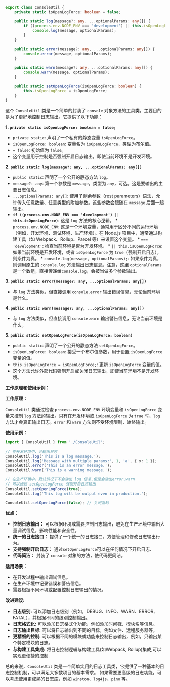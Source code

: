 ```typescript
export class ConsoleUtil {
    private static isOpenLogForce: boolean = false;

    public static log(message?: any, ...optionalParams: any[]) {
        if ((process.env.NODE_ENV === 'development') || this.isOpenLogForce) {
            console.log(message, optionalParams);
        }
    }

    public static error(message?: any, ...optionalParams: any[]) {
        console.error(message, optionalParams);
    }

    public static warn(message?: any, ...optionalParams: any[]) {
        console.warn(message, optionalParams);
    }

    public static setOpenLogForce(isOpenLogForce: boolean) {
        this.isOpenLogForce = isOpenLogForce;
    }
}
```

这个 `ConsoleUtil` 类是一个简单的封装了 `console` 对象方法的工具类，主要目的是为了更好地控制日志输出。它提供了以下功能：

**1. `private static isOpenLogForce: boolean = false;`**

   *   `private static`: 声明了一个私有的静态变量 `isOpenLogForce`。
   *   `isOpenLogForce: boolean`: 变量名为 `isOpenLogForce`，类型为布尔值。
   *   `= false`: 初始值为 `false`。
   *   这个变量用于控制是否强制开启日志输出，即使当前环境不是开发环境。

**2. `public static log(message?: any, ...optionalParams: any[])`**

   *   `public static`: 声明了一个公开的静态方法 `log`。
   *   `message?: any`: 第一个参数是 `message`，类型为 `any`，可选。这是要输出的主要日志信息。
   *   `...optionalParams: any[]`: 使用了剩余参数（rest parameters）语法，允许传入任意数量、任意类型的附加参数。这些参数会跟随在 `message` 后面一起输出。
   *   **`if ((process.env.NODE_ENV === 'development') || this.isOpenLogForce)`**: 这是 `log` 方法的核心逻辑。
      *   `process.env.NODE_ENV`:  这是一个环境变量，通常用于区分不同的运行环境（例如，开发环境、测试环境、生产环境）。在 Node.js 项目中，通常通过构建工具（如 Webpack、Rollup、Parcel 等）来设置这个变量。
      *   `=== 'development'`:  检查当前环境是否为开发环境。
      *   `|| this.isOpenLogForce`:  如果当前环境是开发环境，或者 `isOpenLogForce` 为 `true`（强制开启日志），则条件为真。
      *   `console.log(message, optionalParams);`:  如果条件为真，则调用原生的 `console.log` 方法输出日志信息。注意，这里 `optionalParams` 是一个数组，直接传递给`console.log`，会被当做多个参数输出。

**3. `public static error(message?: any, ...optionalParams: any[])`**

   *   与 `log` 方法类似，但直接调用 `console.error` 输出错误信息，无论当前环境是什么。

**4. `public static warn(message?: any, ...optionalParams: any[])`**

   *   与 `log` 方法类似，但直接调用 `console.warn` 输出警告信息，无论当前环境是什么。

**5. `public static setOpenLogForce(isOpenLogForce: boolean)`**

   *   `public static`: 声明了一个公开的静态方法 `setOpenLogForce`。
   *   `isOpenLogForce: boolean`:  接受一个布尔值参数，用于设置 `isOpenLogForce` 变量的值。
   *   `this.isOpenLogForce = isOpenLogForce;`:  更新 `isOpenLogForce` 变量的值。
   *   这个方法允许外部代码强制开启或关闭日志输出，即使当前环境不是开发环境。

**工作原理和使用示例：**

**工作原理：**

`ConsoleUtil` 类通过检查 `process.env.NODE_ENV` 环境变量和 `isOpenLogForce` 变量来控制 `log` 方法的输出。只有在开发环境或 `isOpenLogForce` 为 `true` 时，`log` 方法才会真正输出日志。`error` 和 `warn` 方法则不受环境限制，始终输出。

**使用示例：**

```typescript
import { ConsoleUtil } from './ConsoleUtil';

// 在开发环境中，会输出日志
ConsoleUtil.log('This is a log message.');
ConsoleUtil.log('Message with multiple params:', 1, 'a', { x: 1 });
ConsoleUtil.error('This is an error message.');
ConsoleUtil.warn('This is a warning message.');

// 在生产环境中，默认情况下不会输出 log 信息,但是会输出error,warn
// 可以通过 setOpenLogForce 强制开启日志输出
ConsoleUtil.setOpenLogForce(true);
ConsoleUtil.log('This log will be output even in production.');

ConsoleUtil.setOpenLogForce(false); // 关闭强制
```

**优点：**

*   **控制日志输出：**  可以根据环境或需要控制日志输出，避免在生产环境中输出大量调试信息，影响性能和安全性。
*   **统一的日志接口：**  提供了一个统一的日志接口，方便管理和修改日志输出行为。
*   **支持强制开启日志：** 通过`setOpenLogForce`可以在任何情况下开启日志.
*   **代码简洁：** 封装了 `console` 对象的方法，使代码更简洁。

**适用场景：**

*   在开发过程中输出调试信息。
*   在生产环境中记录错误和警告信息。
*   需要根据不同环境或配置控制日志输出的情况。

**改进建议:**

*   **日志级别:**  可以添加日志级别（例如，DEBUG、INFO、WARN、ERROR、FATAL），并根据不同的级别控制输出。
*   **日志格式化:**  可以添加日志格式化功能，例如添加时间戳、模块名等信息。
*   **日志输出目标:**  可以将日志输出到不同的目标，例如文件、远程服务器等。
*   **更精细的控制:**  可以根据不同的模块或功能来控制日志输出，例如，只输出某个特定模块的日志。
*   **与构建工具集成:** 将日志控制逻辑与构建工具(如Webpack, Rollup)集成,可以实现更便捷的控制.

总的来说，`ConsoleUtil` 类是一个简单实用的日志工具类，它提供了一种基本的日志控制机制，可以满足大多数项目的基本需求。  如果需要更高级的日志功能，可以考虑使用更成熟的日志库，例如 `winston`、`log4js`、`pino` 等。
